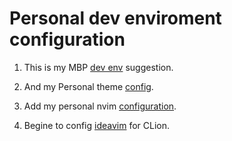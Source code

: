 # Personal dev enviroment configuration

1. This is my MBP [dev env](mbp/MacOS_Developer_Setup.md) suggestion.

2. And my Personal theme [config](mbp/My_Personal_Like.md).

3. Add my personal nvim [configuration](nvim/readme.md).

4. Begine to config [ideavim](ideavim/readme.md) for CLion.
